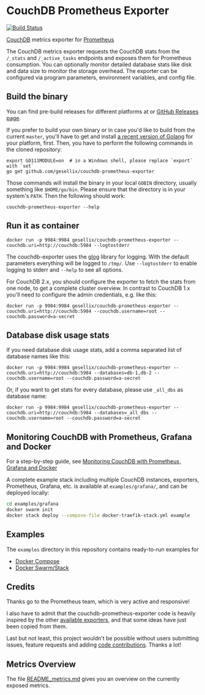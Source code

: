 # CouchDB Prometheus Exporter

[![Build Status](https://travis-ci.org/gesellix/couchdb-prometheus-exporter.svg?branch=master)](https://travis-ci.org/gesellix/couchdb-prometheus-exporter)

[CouchDB](http://couchdb.apache.org/) metrics exporter for [Prometheus](http://prometheus.io/)

The CouchDB metrics exporter requests the CouchDB stats from the `/_stats` and `/_active_tasks` endpoints and 
exposes them for Prometheus consumption. You can optionally monitor detailed database stats like
disk and data size to monitor the storage overhead. The exporter can be configured via program parameters,
environment variables, and config file.

## Build the binary

You can find pre-build releases for different platforms at or [GitHub Releases page](https://github.com/gesellix/couchdb-prometheus-exporter/releases).

If you prefer to build your own binary or in case you'd like to build from the current `master`,
you'll have to get and install [a recent version of Golang](https://golang.org/dl/) for your platform, first.
Then, you have to perform the following commands in the cloned repository:

````shell script
export GO111MODULE=on  # in a Windows shell, please replace `export` with `set`
go get github.com/gesellix/couchdb-prometheus-exporter
````

Those commands will install the binary in your local `GOBIN` directory, usually something like
`$HOME/go/bin`. Please ensure that the directory is in your system's `PATH`. Then the following
should work:

````shell script
couchdb-prometheus-exporter --help
````

## Run it as container

    docker run -p 9984:9984 gesellix/couchdb-prometheus-exporter --couchdb.uri=http://couchdb:5984 --logtostderr

The couchdb-exporter uses the [glog](https://godoc.org/github.com/golang/glog) library for logging.
With the default parameters everything will be logged to `/tmp/`.
Use `--logtostderr` to enable logging to stderr and `--help` to see all options.

For CouchDB 2.x, you should configure the exporter to fetch the stats from one node, to get
a complete cluster overview. In contrast to CouchDB 1.x you'll need to configure the admin
credentials, e.g. like this:

    docker run -p 9984:9984 gesellix/couchdb-prometheus-exporter --couchdb.uri=http://couchdb:5984 --couchdb.username=root --couchdb.password=a-secret

## Database disk usage stats

If you need database disk usage stats, add a comma separated list of database names like this:

    docker run -p 9984:9984 gesellix/couchdb-prometheus-exporter --couchdb.uri=http://couchdb:5984 --databases=db-1,db-2 --couchdb.username=root --couchdb.password=a-secret

Or, if you want to get stats for every database, please use `_all_dbs` as database name:

    docker run -p 9984:9984 gesellix/couchdb-prometheus-exporter --couchdb.uri=http://couchdb:5984 --databases=_all_dbs --couchdb.username=root --couchdb.password=a-secret


## Monitoring CouchDB with Prometheus, Grafana and Docker

For a step-by-step guide, see [Monitoring CouchDB with Prometheus, Grafana and Docker](https://medium.com/@redgeoff/monitoring-couchdb-with-prometheus-grafana-and-docker-4693bc8408f0)

A complete example stack including multiple CouchDB instances, exporters, Prometheus, Grafana, etc. is available at `examples/grafana/`, and can be deployed locally:

````bash
cd examples/grafana
docker swarm init
docker stack deploy --compose-file docker-traefik-stack.yml example
````

## Examples

The `examples` directory in this repository contains ready-to-run examples for

- [Docker Compose](examples/compose/README.md)
- [Docker Swarm/Stack](examples/stack/README.md)

## Credits

Thanks go to the Prometheus team, which is very active and responsive!

I also have to admit that the couchdb-prometheus-exporter code is heavily inspired by 
the other [available exporters](http://prometheus.io/docs/instrumenting/exporters/), 
and that some ideas have just been copied from them.

Last but not least, this project wouldn't be possible without users submitting issues,
feature requests and adding [code contributions](https://github.com/gesellix/couchdb-prometheus-exporter/graphs/contributors).
Thanks a lot!

## Metrics Overview
The file [README_metrics.md](https://github.com/gesellix/couchdb-prometheus-exporter/blob/master/README_metrics.md) gives you an overview on the currently exposed metrics.
